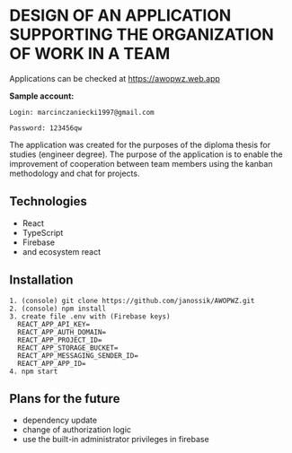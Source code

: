 # DESIGN OF AN APPLICATION SUPPORTING THE ORGANIZATION OF WORK IN A TEAM
Applications can be checked at https://awopwz.web.app

**Sample account:**
```
Login: marcinczaniecki1997@gmail.com

Password: 123456qw
```

The application was created for the purposes of the diploma thesis for studies (engineer degree). The purpose of the application is to enable the improvement of cooperation between team members using the kanban methodology and chat for projects.

## Technologies

- React
- TypeScript
- Firebase
- and ecosystem react

## Installation

 ```
1. (console) git clone https://github.com/janossik/AWOPWZ.git
2. (console) npm install
3. create file .env with (Firebase keys)
   REACT_APP_API_KEY=
   REACT_APP_AUTH_DOMAIN=
   REACT_APP_PROJECT_ID=
   REACT_APP_STORAGE_BUCKET=
   REACT_APP_MESSAGING_SENDER_ID=
   REACT_APP_APP_ID=
4. npm start
```

## Plans for the future
- dependency update
- change of authorization logic
- use the built-in administrator privileges in firebase

